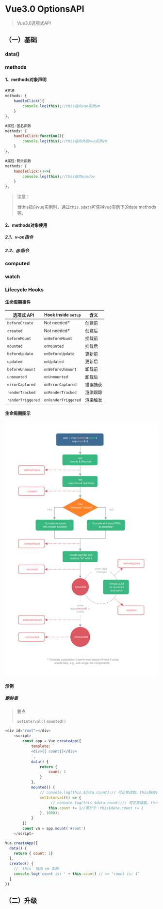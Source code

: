 # Vue3.0 OptionsAPI

> Vue3.0选项式API

## （一）基础

### data()

### methods

#### 1、methods对象声明

```js
#方法
methods: {
    handleClick(){
    	console.log(this);//this指向vue实例vm
    }
},
```

```js
#属性:匿名函数
methods: {
    handleClick:function(){
        console.log(this);//this指向外层vue实例vm
    }
},
```

```js
#属性:箭头函数
methods: {
    handleClick:()=>{
        console.log(this);//this指向window
    }
},
```

> 注意：
>
> 当this指向vue实例时，通过`this.$data`可获得vue实例下的data methods等。

#### 2、methods对象使用

##### 2.1、v-on指令

##### 2.2、@指令

### computed

### watch

### Lifecycle Hooks

#### 生命周期事件

| 选项式 API        | Hook inside `setup` | 含义     |
| ----------------- | ------------------- | -------- |
| `beforeCreate`    | Not needed*         | 创建前   |
| `created`         | Not needed*         | 创建后   |
| `beforeMount`     | `onBeforeMount`     | 挂载前   |
| `mounted`         | `onMounted`         | 挂载后   |
| `beforeUpdate`    | `onBeforeUpdate`    | 更新前   |
| `updated`         | `onUpdated`         | 更新后   |
| `beforeUnmount`   | `onBeforeUnmount`   | 卸载前   |
| `unmounted`       | `onUnmounted`       | 卸载后   |
| `errorCaptured`   | `onErrorCaptured`   | 错误捕获 |
| `renderTracked`   | `onRenderTracked`   | 渲染跟踪 |
| `renderTriggered` | `onRenderTriggered` | 渲染触发 |

#### 生命周期图示

![实例的生命周期](01-optionsAPI.assets/lifecycle.svg)

#### 示例

##### 跑秒表

> 要点
>
> `setInterval()` `mounted() `

```js
<div id="root"></div>
    <script>
        const app = Vue.createApp({
            template: `
            <div>{{ count}}</div>
            `,
            data() {
                return {
                    count: 1
                }
            },
            mounted() {
                // console.log(this.$data.count);// 可正常读取，this指向vue实例 vm
                setInterval(() => {
                     // console.log(this.$data.count);// 可正常读取，this指向vue实例 vm
                    this.count += 1//等价于：this$data.count += 1
                }, 1000);
            }
        })
        const vm = app.mount('#root')
    </script>
```



```js
Vue.createApp({
  data() {
    return { count: 1}
  },
  created() {
    // `this` 指向 vm 实例
    console.log('count is: ' + this.count) // => "count is: 1"
  }
})
```



## （二）升级
